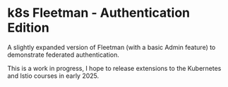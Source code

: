 # k8s Fleetman - Authentication Edition

A slightly expanded version of Fleetman (with a basic Admin feature) to demonstrate federated authentication.

This is a work in progress, I hope to release extensions to the Kubernetes and Istio courses in early 2025.

